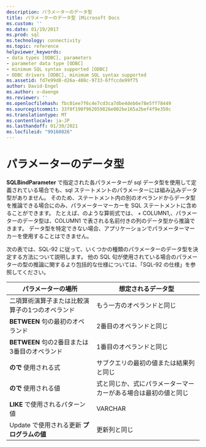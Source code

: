 ```yaml
---
description: パラメーターのデータ型
title: パラメーターのデータ型 |Microsoft Docs
ms.custom: ''
ms.date: 01/19/2017
ms.prod: sql
ms.technology: connectivity
ms.topic: reference
helpviewer_keywords:
- data types [ODBC], parameters
- parameter data type [ODBC]
- minimum SQL syntax supported [ODBC]
- ODBC drivers [ODBC], minimum SQL syntax supported
ms.assetid: fd7e99d8-d26a-408c-9733-6ffccde99f75
author: David-Engel
ms.author: v-daenge
ms.reviewer: ''
ms.openlocfilehash: fbc01ee7f6c4e7cd3ca7dbe4deb6e78e5ff78449
ms.sourcegitcommit: 33f0f190f962059826e002be165a2bef4f9e350c
ms.translationtype: MT
ms.contentlocale: ja-JP
ms.lasthandoff: 01/30/2021
ms.locfileid: "99160826"
---
```

# <a name="parameter-data-types"></a>パラメーターのデータ型
**SQLBindParameter** で指定された各パラメーターが sql データ型を使用して定義されている場合でも、sql ステートメントのパラメーターには組み込みデータ型がありません。 そのため、ステートメント内の別のオペランドからデータ型を推論できる場合にのみ、パラメーターマーカーを SQL ステートメントに含めることができます。 たとえば、のような算術式では、 + COLUMN1,、パラメーターのデータ型は、COLUMN1 で表される名前付きの列のデータ型から推論できます。 データ型を特定できない場合、アプリケーションでパラメーターマーカーを使用することはできません。  
  
 次の表では、SQL-92 に従って、いくつかの種類のパラメーターのデータ型を決定する方法について説明します。 他の SQL 句が使用されている場合のパラメーターの型の推論に関するより包括的な仕様については、「SQL-92 の仕様」を参照してください。  
  
|パラメーターの場所|想定されるデータ型|  
|---------------------------|-----------------------|  
|二項算術演算子または比較演算子の1つのオペランド|もう一方のオペランドと同じ|  
|**BETWEEN** 句の最初のオペランド|2番目のオペランドと同じ|  
|**BETWEEN** 句の2番目または3番目のオペランド|1番目のオペランドと同じ|  
|**ので** 使用される式|サブクエリの最初の値または結果列と同じ|  
|**ので** 使用される値|式と同じか、式にパラメーターマーカーがある場合は最初の値と同じ|  
|**LIKE** で使用されるパターン値|VARCHAR|  
|Update で使用される更新 **プログラムの値**|更新列と同じ|
